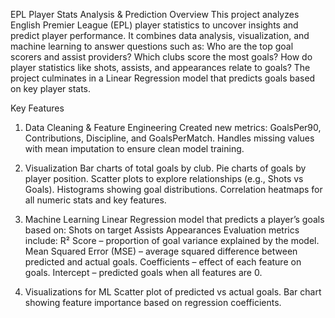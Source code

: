 EPL Player Stats Analysis & Prediction
Overview
This project analyzes English Premier League (EPL) player statistics to uncover insights and predict player performance. It combines data analysis, visualization, and machine learning to answer questions such as:
    Who are the top goal scorers and assist providers?
    Which clubs score the most goals?
    How do player statistics like shots, assists, and appearances relate to goals?
The project culminates in a Linear Regression model that predicts goals based on key player stats.

Key Features
1. Data Cleaning & Feature Engineering
    Created new metrics: GoalsPer90, Contributions, Discipline, and GoalsPerMatch.
    Handles missing values with mean imputation to ensure clean model training.

2. Visualization
    Bar charts of total goals by club.
    Pie charts of goals by player position.
    Scatter plots to explore relationships (e.g., Shots vs Goals).
    Histograms showing goal distributions.
    Correlation heatmaps for all numeric stats and key features.

3. Machine Learning
    Linear Regression model that predicts a player’s goals based on:
        Shots on target
        Assists
        Appearances
    Evaluation metrics include:
        R² Score – proportion of goal variance explained by the model.
        Mean Squared Error (MSE) – average squared difference between predicted and actual goals.
        Coefficients – effect of each feature on goals.
        Intercept – predicted goals when all features are 0.
        
4. Visualizations for ML
    Scatter plot of predicted vs actual goals.
    Bar chart showing feature importance based on regression coefficients.
